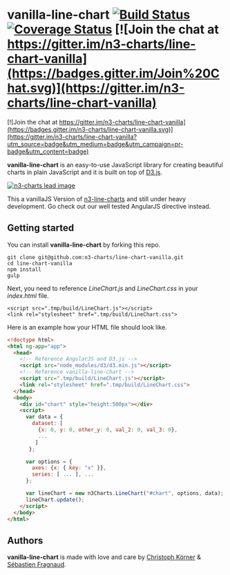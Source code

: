 # vanilla-line-chart [![Build Status](https://travis-ci.org/n3-charts/line-chart-vanilla.svg?branch=dev)](https://travis-ci.org/n3-charts/line-chart-vanilla) [![Coverage Status](https://coveralls.io/repos/n3-charts/line-chart-vanilla/badge.svg?branch=dev&pouet=tut)](https://coveralls.io/r/n3-charts/line-chart-vanilla?branch=dev) [![Join the chat at https://gitter.im/n3-charts/line-chart-vanilla](https://badges.gitter.im/Join%20Chat.svg)](https://gitter.im/n3-charts/line-chart-vanilla)

[![Join the chat at https://gitter.im/n3-charts/line-chart-vanilla](https://badges.gitter.im/n3-charts/line-chart-vanilla.svg)](https://gitter.im/n3-charts/line-chart-vanilla?utm_source=badge&utm_medium=badge&utm_campaign=pr-badge&utm_content=badge)

**vanilla-line-chart** is an easy-to-use JavaScript library for creating beautiful charts in plain JavaScript and it is built on top of [D3.js][d3-home].

[![n3-charts lead image](https://cloud.githubusercontent.com/assets/2969388/12079874/36579ec8-b249-11e5-8c7f-ee3f724ff886.png)](http://codepen.io/chaosmail/pen/xZgPmp/)

This a vanillaJS Version of [n3-line-charts][n3-home] and still under heavy development. Go check out our well tested AngularJS directive instead.

## Getting started

You can install **vanilla-line-chart** by forking this repo.

```
git clone git@github.com:n3-charts/line-chart-vanilla.git
cd line-chart-vanilla
npm install
gulp
```

Next, you need to reference *LineChart.js* and *LineChart.css* in your *index.html* file.

```
<script src=".tmp/build/LineChart.js"></script>
<link rel="stylesheet" href=".tmp/build/LineChart.css">
```

Here is an example how your HTML file should look like.

```html
<!doctype html>
<html ng-app="app">
  <head>
    <!-- Reference AngularJS and D3.js -->
    <script src="node_modules/d3/d3.min.js"></script>
    <!-- Reference vanilla-line-chart -->
    <script src=".tmp/build/LineChart.js"></script>
    <link rel="stylesheet" href=".tmp/build/LineChart.css">
  </head>
  <body>
    <div id="chart" style="height:500px"></div>
    <script>
      var data = {
        dataset: [
          {x: 0, y: 0, other_y: 0, val_2: 0, val_3: 0},
          ...
         ]
       };

      var options = {
        axes: {x: { key: "x" }},
        series: [ ... ], ...
      };

      var lineChart = new n3Charts.LineChart("#chart", options, data);
      lineChart.update();
    </script>
  </body>
</html>
```

## Authors

**vanilla-line-chart** is made with love and care by [Christoph Körner](https://github.com/chaosmail) & [Sébastien Fragnaud](https://github.com/lorem--ipsum).

[d3-home]: https://d3js.org/ "D3.js"
[n3-home]: http://n3-charts.github.io/line-chart "n3-charts Home"
[n3-examples]: http://n3-charts.github.io/line-chart/#/examples "n3-charts Examples"
[n3-releases]: https://github.com/n3-charts/line-chart/releases "n3-charts Releases"
[n3-gitter]: https://gitter.im/n3-charts/line-chart "n3-charts Gitter"
[n3-issue]: https://github.com/n3-charts/line-chart/issues
[n3-contribution]: https://github.com/n3-charts/line-chart/wiki/Contribution
